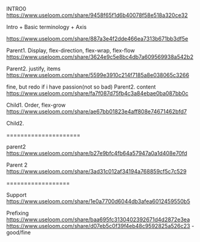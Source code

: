 
INTRO0
https://www.useloom.com/share/9458f65f1d6b40078f58e518a320ce32




Intro + Basic terminology + Axis
<!-- https://www.useloom.com/share/80690cb18511430da27b8a57bbfd6ae4



Intro
https://www.useloom.com/share/16b1f2f4dd0b43749e849cf9fcb83979 -->

<!-- https://www.useloom.com/share/1fce4bda8df9441bb15a15d55736f204 -->

https://www.useloom.com/share/887a3e4f2dde466ea7313b671bb3df5e


Parent1. Display, flex-direction, flex-wrap, flex-flow
https://www.useloom.com/share/3624e9c5e8bc4db7a609569938a542b2

Parent2. justify, items
https://www.useloom.com/share/5599e3910c214f7185a8e038065c3266

fine, but redo if i have passion(not so bad)
Parent2. content
https://www.useloom.com/share/fa7f087d75fb4c3a84ebae0ba087bb0c


Child1. Order, flex-grow
https://www.useloom.com/share/ae67bb01823e4aff808e74671462bfd7

Child2.

=====================

parent2
https://www.useloom.com/share/b27e9bfc4fb64a57947a0a1d408e70fd


Parent 2
https://www.useloom.com/share/3ad31c012af34194a768859cf5c7c529










==================


Support
https://www.useloom.com/share/1e0a7700d6044db3afea6012459550b5


Prefixing
https://www.useloom.com/share/baa695fc3130402392671d4d2872e3ea
https://www.useloom.com/share/d07eb5c0f39f4eb48c9592825a526c23 - good/fine

